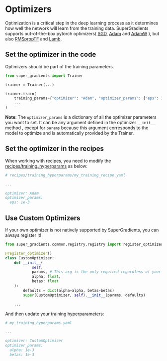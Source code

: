 # Optimizers

Optimization is a critical step in the deep learning process as it determines how well the network will learn from the training data.
SuperGradients supports out-of-the-box pytorch optimizers(
[SGD](https://pytorch.org/docs/stable/generated/torch.optim.SGD.html#torch.optim.SGD), 
[Adam](https://pytorch.org/docs/stable/generated/torch.optim.Adam.html#torch.optim.Adam) and 
[AdamW](https://pytorch.org/docs/stable/generated/torch.optim.AdamW.html#torch.optim.AdamW)
), but also 
[RMSpropTF](http://www.cs.toronto.edu/~tijmen/csc321/slides/lecture_slides_lec6.pdf) and 
[Lamb](https://github.com/NVIDIA/DeepLearningExamples/blob/master/PyTorch/LanguageModeling/Transformer-XL/pytorch/lamb.py).

## Set the optimizer in the code
Optimizers should be part of the training parameters.


```py
from super_gradients import Trainer

trainer = Trainer(...)

trainer.train(
    training_params={"optimizer": "Adam", "optimizer_params": {"eps": 1e-3}, ...}, 
    ...
)
```

**Note**:
The `optimizer_params` is a dictionary of all the optimizer parameters you want to set. It can be any argument defined in the optimizer `__init__` method , except for `params` because this argument corresponds to the model to optimize and is automatically provided by the Trainer.


## Set the optimizer in the recipes
When working with recipes, you need to modify the [recipes/training_hyperparams](https://github.com/Deci-AI/super-gradients/tree/master/src/super_gradients/recipes/training_hyperparams) as below:

```yaml
# recipes/training_hyperparams/my_training_recipe.yaml

...

optimizer: Adam
optimizer_params:
  eps: 1e-3
```


## Use Custom Optimizers
If your own optimizer is not natively supported by SuperGradients, you can always register it!

```py
from super_gradients.common.registry.registry import register_optimizer

@register_optimizer()
class CustomOptimizer:
    def __init__(
            self,
            params, # This arg is the only required regardless of your optimizer, the rest depends on your optimizer. 
            alpha: float, 
            betas: float
    ):
        defaults = dict(alpha=alpha, betas=betas)
        super(CustomOptimizer, self).__init__(params, defaults)

    ...
```

And then update your training hyperparameters:

```yaml
# my_training_hyperparams.yaml

...

optimizer: CustomOptimizer
optimizer_params:
  alpha: 1e-3
  betas: 1e-3
```
